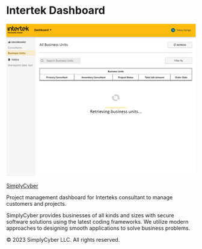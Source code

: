 # Intertek Dashboard

![alt text](https://github.com/Thainge/portfolio/blob/gh-pages/static/media/1.93fdfcffd2a02bb0ba44.png?raw=true)

[SimplyCyber](https://simplycyberllc.com/#/)

Project management dashboard for Interteks consultant to manage customers and projects.

SimplyCyber provides businesses of all kinds and sizes with secure software solutions using the latest coding frameworks. We utilize modern approaches to designing smooth applications to solve business problems.


© 2023 SimplyCyber LLC. All rights reserved.
